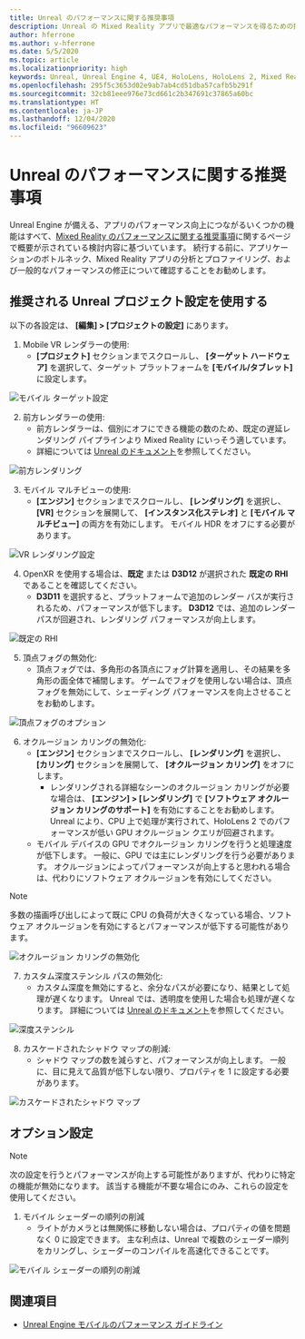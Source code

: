 ```yaml
---
title: Unreal のパフォーマンスに関する推奨事項
description: Unreal の Mixed Reality アプリで最適なパフォーマンスを得るための推奨事項
author: hferrone
ms.author: v-hferrone
ms.date: 5/5/2020
ms.topic: article
ms.localizationpriority: high
keywords: Unreal, Unreal Engine 4, UE4, HoloLens, HoloLens 2, Mixed Reality, パフォーマンス, 最適化, 設定, ドキュメント
ms.openlocfilehash: 295f5c3653d02e9ab7ab4cd51dba57cafb5b291f
ms.sourcegitcommit: 32cb81eee976e73cd661c2b347691c37865a60bc
ms.translationtype: HT
ms.contentlocale: ja-JP
ms.lasthandoff: 12/04/2020
ms.locfileid: "96609623"
---
```

# <a name="performance-recommendations-for-unreal"></a>Unreal のパフォーマンスに関する推奨事項

Unreal Engine が備える、アプリのパフォーマンス向上につながるいくつかの機能はすべて、[Mixed Reality のパフォーマンスに関する推奨事項](../platform-capabilities-and-apis/understanding-performance-for-mixed-reality.md)に関するページで概要が示されている検討内容に基づいています。 続行する前に、アプリケーションのボトルネック、Mixed Reality アプリの分析とプロファイリング、および一般的なパフォーマンスの修正について確認することをお勧めします。

## <a name="recommended-unreal-project-settings"></a>推奨される Unreal プロジェクト設定を使用する
以下の各設定は、 **[編集] > [プロジェクトの設定]** にあります。

1. Mobile VR レンダラーの使用:
    * **[プロジェクト]** セクションまでスクロールし、 **[ターゲット ハードウェア]** を選択して、ターゲット プラットフォームを **[モバイル/タブレット]** に設定します。

![モバイル ターゲット設定](images/unreal/performance-recommendations-img-01.png)

2. 前方レンダラーの使用: 
    * 前方レンダラーは、個別にオフにできる機能の数のため、既定の遅延レンダリング パイプラインより Mixed Reality にいっそう適しています。 
    * 詳細については [Unreal のドキュメント](https://docs.unrealengine.com/Platforms/VR/DevelopVR/VRPerformance/index.html)を参照してください。

![前方レンダリング](images/unreal/performance-recommendations-img-04.png)

3. モバイル マルチビューの使用:
    * **[エンジン]** セクションまでスクロールし、 **[レンダリング]** を選択し、 **[VR]** セクションを展開して、 **[インスタンス化ステレオ]** と **[モバイル マルチビュー]** の両方を有効にします。 モバイル HDR をオフにする必要があります。

![VR レンダリング設定](images/unreal/performance-recommendations-img-03.png)

4. OpenXR を使用する場合は、**既定** または **D3D12** が選択された **既定の RHI** であることを確認してください。
    * **D3D11** を選択すると、プラットフォームで追加のレンダー パスが実行されるため、パフォーマンスが低下します。 **D3D12** では、追加のレンダー パスが回避され、レンダリング パフォーマンスが向上します。

![既定の RHI](images/unreal/performance-recommendations-img-09.png)

5. 頂点フォグの無効化: 
    * 頂点フォグでは、多角形の各頂点にフォグ計算を適用し、その結果を多角形の面全体で補間します。 ゲームでフォグを使用しない場合は、頂点フォグを無効にして、シェーディング パフォーマンスを向上させることをお勧めします。

![頂点フォグのオプション](images/unreal/performance-recommendations-img-05.png)

6. オクルージョン カリングの無効化:
    * **[エンジン]** セクションまでスクロールし、 **[レンダリング]** を選択し、 **[カリング]** セクションを展開して、 **[オクルージョン カリング]** をオフにします。
        + レンダリングされる詳細なシーンのオクルージョン カリングが必要な場合は、 **[エンジン] > [レンダリング]** で **[ソフトウェア オクルージョン カリングのサポート]** を有効にすることをお勧めします。 Unreal により、CPU 上で処理が実行されて、HoloLens 2 でのパフォーマンスが低い GPU オクルージョン クエリが回避されます。
    * モバイル デバイスの GPU でオクルージョン カリングを行うと処理速度が低下します。 一般に、GPU では主にレンダリングを行う必要があります。 オクルージョンによってパフォーマンスが向上すると思われる場合は、代わりにソフトウェア オクルージョンを有効にしてください。 

> [!NOTE]
> 多数の描画呼び出しによって既に CPU の負荷が大きくなっている場合、ソフトウェア オクルージョンを有効にするとパフォーマンスが低下する可能性があります。

![オクルージョン カリングの無効化](images/unreal/performance-recommendations-img-02.png)

7. カスタム深度ステンシル パスの無効化:
    * カスタム深度を無効にすると、余分なパスが必要になり、結果として処理が遅くなります。 Unreal では、透明度を使用した場合も処理が遅くなります。 詳細については [Unreal のドキュメント](https://docs.unrealengine.com/Engine/Performance/Guidelines/index.html)を参照してください。

![深度ステンシル](images/unreal/performance-recommendations-img-06.png)

8. カスケードされたシャドウ マップの削減: 
    * シャドウ マップの数を減らすと、パフォーマンスが向上します。 一般に、目に見えて品質が低下しない限り、プロパティを 1 に設定する必要があります。 

![カスケードされたシャドウ マップ](images/unreal/performance-recommendations-img-07.png)

## <a name="optional-settings"></a>オプション設定

> [!NOTE]
> 次の設定を行うとパフォーマンスが向上する可能性がありますが、代わりに特定の機能が無効になります。 該当する機能が不要な場合にのみ、これらの設定を使用してください。

1. モバイル シェーダーの順列の削減
    * ライトがカメラとは無関係に移動しない場合は、プロパティの値を問題なく 0 に設定できます。 主な利点は、Unreal で複数のシェーダー順列をカリングし、シェーダーのコンパイルを高速化できることです。

![モバイル シェーダーの順列の削減](images/unreal/performance-recommendations-img-08.png)

## <a name="see-also"></a>関連項目
* [Unreal Engine モバイルのパフォーマンス ガイドライン]( https://docs.unrealengine.com/Platforms/Mobile/Performance/index.html)
